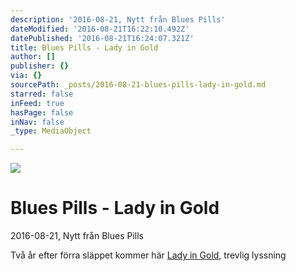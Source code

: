 ```yaml
---
description: '2016-08-21, Nytt från Blues Pills'
dateModified: '2016-08-21T16:22:10.492Z'
datePublished: '2016-08-21T16:24:07.321Z'
title: Blues Pills - Lady in Gold
author: []
publisher: {}
via: {}
sourcePath: _posts/2016-08-21-blues-pills-lady-in-gold.md
starred: false
inFeed: true
hasPage: false
inNav: false
_type: MediaObject

---
```

![](https://the-grid-user-content.s3-us-west-2.amazonaws.com/a41f00b6-b5b6-49f9-8c7d-09f09d970665.jpg)

# Blues Pills - Lady in Gold

2016-08-21, Nytt från Blues Pills

Två år efter förra släppet kommer här [Lady in Gold][0], trevlig lyssning

[0]: https://open.spotify.com/album/1QvNfeZTKXDTT9KfHHHhmw